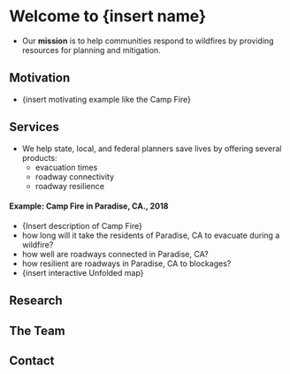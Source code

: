 # Welcome to {insert name}

- Our **mission** is to help communities respond to wildfires by providing resources for planning and mitigation.

## Motivation

- {insert motivating example like the Camp Fire}

## Services

- We help state, local, and federal planners save lives by offering several products:
  - evacuation times
  - roadway connectivity
  - roadway resilience

#### Example: Camp Fire in Paradise, CA., 2018
  - {Insert description of Camp Fire}
  - how long will it take the residents of Paradise, CA to evacuate during a wildfire?
  - how well are roadways connected in Paradise, CA?
  - how resilient are roadways in Paradise, CA to blockages?
  - {insert interactive Unfolded map}
  
## Research

## The Team

## Contact
